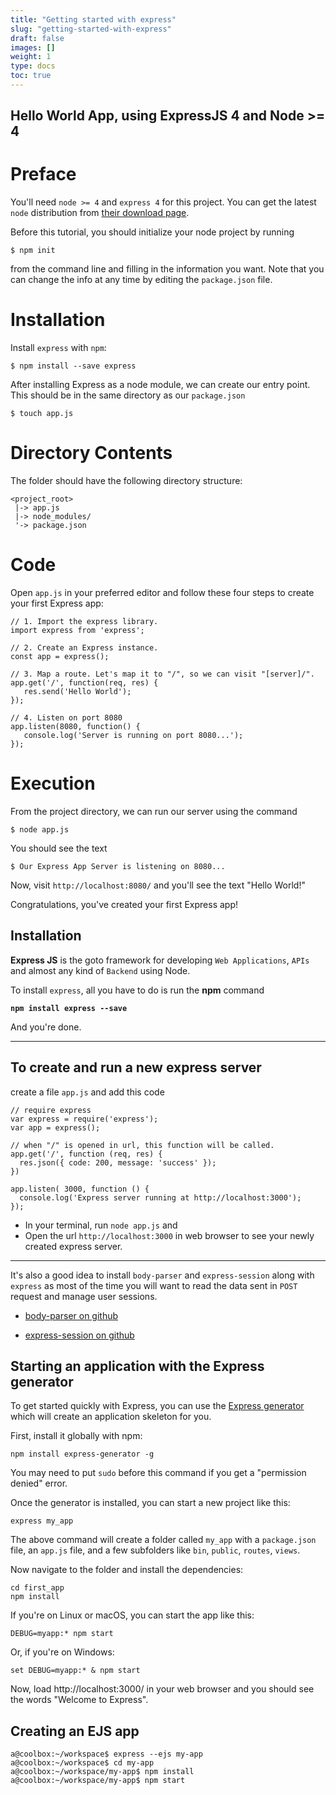 ```yaml
---
title: "Getting started with express"
slug: "getting-started-with-express"
draft: false
images: []
weight: 1
type: docs
toc: true
---
```


## Hello World App, using ExpressJS 4 and Node >= 4
# Preface

You'll need `node >= 4` and `express 4` for this project. You can get the latest `node` distribution from [their download page](https://nodejs.org/en/download/).  

Before this tutorial, you should initialize your node project by running

    $ npm init

from the command line and filling in the information you want. Note that you can change the info at any time by editing the `package.json` file.

# Installation

Install `express` with `npm`:

    $ npm install --save express

After installing Express as a node module, we can create our entry point. This should be in the same directory as our `package.json`

    $ touch app.js

# Directory Contents

The folder should have the following directory structure:

    <project_root>
     |-> app.js
     |-> node_modules/
     '-> package.json

# Code

Open `app.js` in your preferred editor and follow these four steps to create your first Express app:

<!-- language: lang-js -->

    // 1. Import the express library.
    import express from 'express';

    // 2. Create an Express instance.
    const app = express();
    
    // 3. Map a route. Let's map it to "/", so we can visit "[server]/".
    app.get('/', function(req, res) {
       res.send('Hello World');
    });
    
    // 4. Listen on port 8080
    app.listen(8080, function() {
       console.log('Server is running on port 8080...');
    });

# Execution

From the project directory, we can run our server using the command 

    $ node app.js

You should see the text
    
    $ Our Express App Server is listening on 8080...

Now, visit `http://localhost:8080/` and you'll see the text "Hello World!"

Congratulations, you've created your first Express app!

## Installation
**Express JS** is the goto framework for developing `Web Applications`, `APIs` and almost any kind of `Backend` using Node.

To install `express`, all you have to do is run the **npm** command

**`npm install express --save`**

And you're done.

---

## To create and run a new express server ##

create a file `app.js` and add this code

    // require express
    var express = require('express');
    var app = express();
    
    // when "/" is opened in url, this function will be called.
    app.get('/', function (req, res) {
      res.json({ code: 200, message: 'success' });
    })
    
    app.listen( 3000, function () {
      console.log('Express server running at http://localhost:3000');
    });


- In your terminal, run `node app.js` and
- Open the url `http://localhost:3000` in web browser to see your newly created express server.


---

It's also a good idea to install `body-parser` and `express-session` along with `express` as most of the time you will want to read the data sent in `POST` request and manage user sessions.

- [body-parser on github][1]
- [express-session on github ][2]


  [1]: https://github.com/expressjs/body-parser
  [2]: https://github.com/expressjs/session

## Starting an application with the Express generator
To get started quickly with Express, you can use the [Express generator](http://expressjs.com/en/starter/generator.html) which will create an application skeleton for you.

First, install it globally with npm:

    npm install express-generator -g

You may need to put `sudo` before this command if you get a "permission denied" error.

Once the generator is installed, you can start a new project like this:

    express my_app

The above command will create a folder called `my_app` with a `package.json` file, an `app.js` file, and a few subfolders like `bin`, `public`, `routes`, `views`.

Now navigate to the folder and install the dependencies:

    cd first_app
    npm install

If you're on Linux or macOS, you can start the app like this:

<!--language: lang-bash-->
    DEBUG=myapp:* npm start

Or, if you're on Windows:

<!--language: lang-bash-->
    set DEBUG=myapp:* & npm start

Now, load http://localhost:3000/ in your web browser and you should see the words "Welcome to Express".


  [1]: http://localhost:3000/

## Creating an EJS app
```
a@coolbox:~/workspace$ express --ejs my-app
a@coolbox:~/workspace$ cd my-app
a@coolbox:~/workspace/my-app$ npm install
a@coolbox:~/workspace/my-app$ npm start
```

